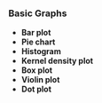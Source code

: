 ### Basic Graphs

* **Bar plot**
* **Pie chart**
* **Histogram**
* **Kernel density plot**
* **Box plot**
* **Violin plot**
* **Dot plot**